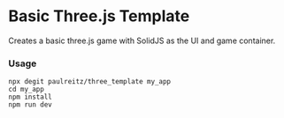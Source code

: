 # Basic Three.js Template

Creates a basic three.js game with SolidJS as the UI and game container. 

### Usage
```
npx degit paulreitz/three_template my_app
cd my_app
npm install
npm run dev
```